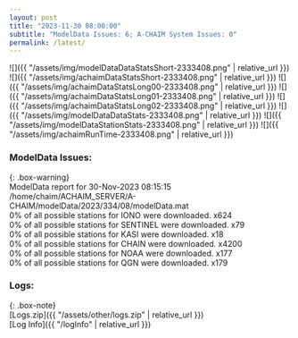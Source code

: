 ```yaml
---
layout: post
title: "2023-11-30 08:00:00"
subtitle: "ModelData Issues: 6; A-CHAIM System Issues: 0"
permalink: /latest/
---
```


![]({{ "/assets/img/modelDataDataStatsShort-2333408.png" | relative_url }})
![]({{ "/assets/img/achaimDataStatsShort-2333408.png" | relative_url }})
![]({{ "/assets/img/achaimDataStatsLong00-2333408.png" | relative_url }})
![]({{ "/assets/img/achaimDataStatsLong01-2333408.png" | relative_url }})
![]({{ "/assets/img/achaimDataStatsLong02-2333408.png" | relative_url }})
![]({{ "/assets/img/modelDataDataStats-2333408.png" | relative_url }})
![]({{ "/assets/img/modelDataStationStats-2333408.png" | relative_url }})
![]({{ "/assets/img/achaimRunTime-2333408.png" | relative_url }})


### ModelData Issues:  
  
{: .box-warning}  
 ModelData report for 30-Nov-2023 08:15:15   
 /home/chaim/ACHAIM_SERVER/A-CHAIM/modelData/2023/334/08/modelData.mat   
 0% of all possible stations for IONO were downloaded. x624   
 0% of all possible stations for SENTINEL were downloaded. x79   
 0% of all possible stations for KASI were downloaded. x18   
 0% of all possible stations for CHAIN were downloaded. x4200   
 0% of all possible stations for NOAA were downloaded. x177   
 0% of all possible stations for QGN were downloaded. x179   
  


### Logs:  
  
{: .box-note}  
[Logs.zip]({{ "/assets/other/logs.zip" | relative_url }})  
[Log Info]({{ "/logInfo" | relative_url }})  
